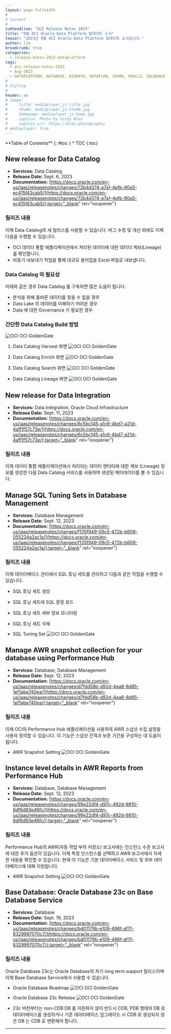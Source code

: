 ```yaml
---
layout: page-fullwidth
#
# Content
#
subheadline: "OCI Release Notes 2023"
title: "9월 OCI Oracle Data Platform 업데이트 소식"
teaser: "2023년 9월 OCI Oracle Data Platform 업데이트 소식입니다."
author: lim
breadcrumb: true
categories:
  - release-notes-2023-dataplatform
tags:
  - oci-release-notes-2023
  - Aug-2023
  - DATAPLATFORM, DATABASE, BIGDATA, DATAFLOW, SPARK, ORACLE, GOLDENGATE
#
# Styling
#
header: no
# image:
#     title: mediaplayer_js-title.jpg
#     thumb: mediaplayer_js-thumb.jpg
#     homepage: mediaplayer_js-home.jpg
#     caption: Photo by Corey Blaz
#     caption_url: https://blaz.photography/
# mediaplayer: true
---
```


<div class="panel radius" markdown="1">
**Table of Contents**
{: #toc }
*  TOC
{:toc}
</div>

## New release for Data Catalog 
* **Services:** Data Catalog
* **Release Date:** Sept. 6, 2023
* **Documentation:** [https://docs.oracle.com/en-us/iaas/releasenotes/changes/72b4d374-a7a1-4efb-90a5-ec415f43cab5/](https://docs.oracle.com/en-us/iaas/releasenotes/changes/72b4d374-a7a1-4efb-90a5-ec415f43cab5/{:target="_blank" rel="noopener"}

### 릴리즈 내용

이제 Data Catalog의 새 릴리스를 사용할 수 있습니다. 버그 수정 및 개선 외에도 이제 다음을 수행할 수 있습니다.

- OCI 데이터 통합 애플리케이션에서 처리된 데이터에 대한 데이터 계보(Lineage) 를 확인합니다.
- 비동기 내보내기 작업을 통해 대규모 용어집을 Excel 파일로 내보냅니다. 

### Data Catalog 의 필요성

아래와 같은 경우 Data Catalog 를 구축하면 많은 도움이 됩니다.
- 분석을 위해 올바른 데이터를 찾을 수 없을 경우
- Data Lake 의 데이터를 이해하기 어려운 경우
- Data 에 대한 Governance 가 필요한 경우

### 간단한 Data Catalog Build 방법
  ![OCI OCI GoldenGate](/assets/img/dataplatform/2023/release_note/202309/oci_data_catalog_build_step.png)

1. Data Catalog Harvest 화면
  ![OCI OCI GoldenGate](/assets/img/dataplatform/2023/release_note/202309/oci_data_catalog_harvest.png)

2. Data Catalog Enrich 화면
  ![OCI OCI GoldenGate](/assets/img/dataplatform/2023/release_note/202309/oci_data_catalog_enrich.png)

3. Data Catalog Search 화면
  ![OCI OCI GoldenGate](/assets/img/dataplatform/2023/release_note/202309/oci_data_catalog_search.png)

* Data Catalog Lineage 화면
  ![OCI OCI GoldenGate](/assets/img/dataplatform/2023/release_note/202309/oci_data_catalog_lineage.png)

## New release for Data Integration 
* **Services:** Data Integration, Oracle Cloud Infrastructure
* **Release Date:** Sept. 11, 2023
* **Documentation:** [https://docs.oracle.com/en-us/iaas/releasenotes/changes/6c5bc145-a1c6-4bd7-a21d-4aff1f57c73e/](https://docs.oracle.com/en-us/iaas/releasenotes/changes/6c5bc145-a1c6-4bd7-a21d-4aff1f57c73e/{:target="_blank" rel="noopener"}

### 릴리즈 내용
이제 데이터 통합 애플리케이션에서 처리되는 데이터 엔터티에 대한 계보 (Lineage) 정보를 생성한 다음 Data Catalog 서비스를 사용하여 생성된 메타데이터를 볼 수 있습니다.

## Manage SQL Tuning Sets in Database Management
* **Services:** Database Management
* **Release Date:** Sept. 12, 2023
* **Documentation:** [https://docs.oracle.com/en-us/iaas/releasenotes/changes/f135f949-09c5-472b-b609-055224a2ac1a/](https://docs.oracle.com/en-us/iaas/releasenotes/changes/f135f949-09c5-472b-b609-055224a2ac1a/{:target="_blank" rel="noopener"}

### 릴리즈 내용
이제 데이터베이스 관리에서 SQL 튜닝 세트를 관리하고 다음과 같은 작업을 수행할 수 있습니다.
- SQL 튜닝 세트 생성
- SQL 튜닝 세트에 SQL 문장 로드
- SQL 튜닝 세트 세부 정보 모니터링
- SQL 튜닝 세트 삭제

- SQL Tuning Set
  ![OCI OCI GoldenGate](/assets/img/dataplatform/2023/release_note/202309/oci_mgmt_sql_tuning_set.png)

## Manage AWR snapshot collection for your database using Performance Hub
* **Services:** Database, Database Management
* **Release Date:** Sept. 12, 2023
* **Documentation:** [https://docs.oracle.com/en-us/iaas/releasenotes/changes/d7fdd58b-d92d-4ea8-8d85-1ef1abe740ea/](https://docs.oracle.com/en-us/iaas/releasenotes/changes/d7fdd58b-d92d-4ea8-8d85-1ef1abe740ea/{:target="_blank" rel="noopener"}

### 릴리즈 내용
이제 OCI의 Performance Hub 애플리케이션을 사용하여 AWR 스냅샷 수집 설정을 사용자 정의할 수 있습니다. 이 기능은 스냅샷 간격과 보존 기간을 구성하는 데 도움이 됩니다. 

- AWR Snapshot Setting
  ![OCI OCI GoldenGate](/assets/img/dataplatform/2023/release_note/202309/oci_mgmt_awr_setting.png)


## Instance level details in AWR Reports from Performance Hub
* **Services:** Database, Database Management
* **Release Date:** Sept. 12, 2023
* **Documentation:** [https://docs.oracle.com/en-us/iaas/releasenotes/changes/99e22df4-d97c-492d-9810-8df6d93e46fc/](https://docs.oracle.com/en-us/iaas/releasenotes/changes/99e22df4-d97c-492d-9810-8df6d93e46fc/{:target="_blank" rel="noopener"}

### 릴리즈 내용
Performance Hub의 AWR(자동 작업 부하 저장소) 보고서에는 인스턴스 수준 보고서에 대한 추가 옵션이 있습니다. 이제 특정 인스턴스를 선택하고 AWR 보고서에서 자세한 내용을 확인할 수 있습니다. 현재 이 기능은 기본 데이터베이스 서비스 및 외부 데이터베이스에 대해 지원됩니다.

- AWR Snapshot Setting
  ![OCI OCI GoldenGate](/assets/img/dataplatform/2023/release_note/202309/oci_mgmt_perf_hub_instance_level_awr.png)


## Base Database: Oracle Database 23c on Base Database Service 
* **Services:** Database
* **Release Date:** Sept. 19, 2023
* **Documentation:** [https://docs.oracle.com/en-us/iaas/releasenotes/changes/bd01179b-e109-496f-af7f-8329997070c7/](https://docs.oracle.com/en-us/iaas/releasenotes/changes/bd01179b-e109-496f-af7f-8329997070c7/{:target="_blank" rel="noopener"}

### 릴리즈 내용
Oracle Database 23c는 Oracle Database의 차기 long term support 릴리스이며 이제 Base Database Service에서 사용할 수 있습니다.
- Oracle Database Roadmap
  ![OCI OCI GoldenGate](/assets/img/dataplatform/2023/release_note/202309/oci_database_23c_roadmap.png)

- Oracle Database 23c Release
  ![OCI OCI GoldenGate](/assets/img/dataplatform/2023/release_note/202309/oci_database_23c_new_features.png)

- 23c 버전부터는 non-CDB DB 를 지원하지 않아 반드시 CDB, PDB 형태의 DB 로 데이터베이스를 생성하거나 기존 데이터베이스 업그레이드 시 CDB 로 생성되지 않은 DB 는 CDB 로 변환해야 합니다.

---

